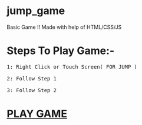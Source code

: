 # jump_game
 Basic Game !! Made with help of HTML/CSS/JS
 
 <h1>Steps To Play Game:-</h1>
<pre>
1: Right Click or Touch Screen( FOR JUMP )<br> 
2: Follow Step 1<br>
3: Follow Step 2
</pre>

 # [PLAY GAME]( https://kshitiz-goel07.github.io/jump_game/)
